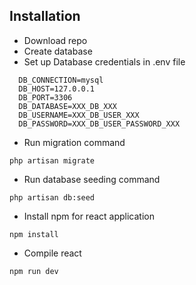 ## Installation
- Download repo
- Create database
- Set up Database credentials in .env file
```
  DB_CONNECTION=mysql
  DB_HOST=127.0.0.1
  DB_PORT=3306
  DB_DATABASE=XXX_DB_XXX
  DB_USERNAME=XXX_DB_USER_XXX
  DB_PASSWORD=XXX_DB_USER_PASSWORD_XXX
```
- Run migration command
```
php artisan migrate
```
- Run database seeding command
```
php artisan db:seed
```
- Install npm for react application
```
npm install 
```
- Compile react
```
npm run dev
```
